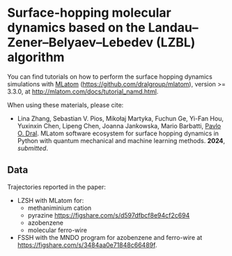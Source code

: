 # Surface-hopping molecular dynamics based on the Landau–Zener–Belyaev–Lebedev (LZBL) algorithm

You can find tutorials on how to perform the surface hopping dynamics simulations with [MLatom](http://MLatom.com) (https://github.com/dralgroup/mlatom), version >= 3.3.0, at http://mlatom.com/docs/tutorial_namd.html.

When using these materials, please cite:

* Lina Zhang, Sebastian V. Pios, Mikołaj Martyka, Fuchun Ge, Yi-Fan Hou, Yuxinxin Chen, Lipeng Chen, Joanna Jankowska, Mario Barbatti, [Pavlo O. Dral](http://dr-dral.com). MLatom software ecosystem for surface hopping dynamics in Python with quantum mechanical and machine learning methods. **2024**, *submitted*.

## Data

Trajectories reported in the paper:

- LZSH with MLatom for:
  - methaniminium cation
  - pyrazine https://figshare.com/s/d597dfbcf8e94cf2c694
  - azobenzene
  - molecular ferro-wire
- FSSH with the MNDO program for azobenzene and ferro-wire at https://figshare.com/s/3484aa0e71848c66489f.


